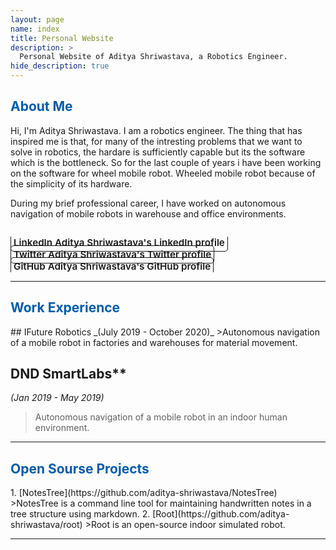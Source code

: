 ```yaml
---
layout: page
name: index
title: Personal Website
description: >
  Personal Website of Aditya Shriwastava, a Robotics Engineer.
hide_description: true
---
```

<!-- <script type="text/javascript">
	document.getElementsByClassName("page-title")[0].classList.add("sr-only");
</script> -->

<style type="text/css">
	.page-title {
		position: absolute;
		width: 1px;
  		height: 1px;
  		margin: -1px;
  		border: 0;
  		padding: 0;
  		clip: rect(0 0 0 0);
  		overflow: hidden;
	}
</style>

<h2 class="h1" style="color: rgb(1,92,171)" id="about">About Me </h2>

Hi, I'm Aditya Shriwastava. I am a robotics engineer. The thing that has inspired me is that, for many of the intresting problems that we want to solve in robotics, the hardare is sufficiently capable but its the software which is the bottleneck. So for the last couple of years i have been working on the software for wheel mobile robot. Wheeled mobile robot because of the simplicity of its hardware.

During my brief professional career, I have worked on autonomous navigation of mobile robots in warehouse and office environments.

<div class="body-social sidebar-social">
  <ul>
    <li> <a href="https://www.linkedin.com/in/aditya-shriwastava-b07849143" title="LinkedIn" class="no-mark-external" target="_blank"> <span class="icon-linkedin2"></span> <span aria-hidden="true">LinkedIn </span><span class="sr-only">Aditya Shriwastava's LinkedIn profile</span></a></li>
    <li> <a href="https://twitter.com/AdityaShriwas18" title="Twitter" class="no-mark-external" target="_blank"> <span class="icon-twitter"></span> <span aria-hidden="true">Twitter </span><span class="sr-only">Aditya Shriwastava's Twitter profile</span></a></li>
    <li> <a href="https://github.com/aditya-shriwastava" title="GitHub" class="no-mark-external" target="_blank"> <span class="icon-github"></span> <span aria-hidden="true">GitHub </span><span class="sr-only">Aditya Shriwastava's GitHub profile</span></a></li>
  </ul>
</div>

---

<h2 class="h1" style="color: rgb(1,92,171)" id="work_experience">Work Experience </h2>
## IFuture Robotics 
_(July 2019 - October 2020)_
>Autonomous navigation of a mobile robot in factories and warehouses for material movement.

## DND SmartLabs**
_(Jan 2019 - May 2019)_
>Autonomous navigation of a mobile robot in an indoor human environment.

---

<h2 class="h1" style="color: rgb(1,92,171)" id="open_source_projects">Open Sourse Projects </h2>
1. [NotesTree](https://github.com/aditya-shriwastava/NotesTree)
>NotesTree is a command line tool for maintaining handwritten notes in a tree structure using markdown.
2. [Root](https://github.com/aditya-shriwastava/root)
>Root is an open-source indoor simulated robot.

---

<style type="text/css">
  .body-social > ul {
    display: inline-block;
    list-style-type: none;
    margin-bottom: 0;
    overflow: hidden;
    padding: 0;
  }

  .body-social > ul > li {
    float: left;
    
    /* padding-left: 5px; */
    padding-right: 10px;
    
    /* display: inline-block; */
  }


  .body-social > ul > li > a {
    display: inline;
    text-align: center;
    font-size: 0.95rem;
    font-weight: 600;
    /*width: 3rem;*/
    /*height: 4rem;*/
    padding: 4px;
    
    /* line-height: 3rem; */
    
    text-decoration: none;
    border-width: 1px;
    border-style: solid;
    border-radius: 5px;
    transition: background-color 250ms, color 250ms, text-decoration-color 250ms, border-color 250ms;
    
    /* border-bottom: none; */
  }

  .body-social > ul > li > a:not(.btn):not(.no-hover) {
    border-color: var(--accent-color);
  }

  .body-social > ul > li > a:hover {
    color: white;
    background-color: var(--accent-color);
    border-radius: 5px;
    padding: 4px;
    transition: background-color 250ms, color 250ms, text-decoration-color 250ms, border-color 250ms;
  }
</style>

